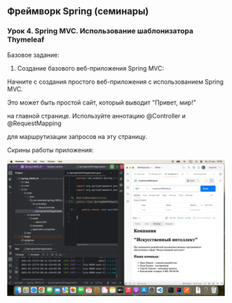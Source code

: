 ## Фреймворк Spring (семинары)

### Урок 4. Spring MVC. Использование шаблонизатора Thymeleaf

Базовое задание:

1. Создание базового веб-приложения Spring MVC:

Начните с создания простого веб-приложения с использованием Spring MVC.

Это может быть простой сайт, который выводит "Привет, мир!" 

на главной странице. Используйте аннотацию @Controller и @RequestMapping

для маршрутизации запросов на эту страницу.

Скрины работы приложения:

![1](https://github.com/PavelLogeiko/Spring_HW04_01/blob/main/images/1.png)
